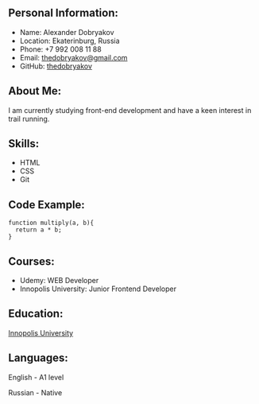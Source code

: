 ## Personal Information:
- Name: Alexander Dobryakov
- Location: Ekaterinburg, Russia
- Phone: +7 992 008 11 88
- Email: thedobryakov@gmail.com
- GitHub: [thedobryakov](https://github.com/thedobryakov)

## About Me:
I am currently studying front-end development and have a keen interest in trail running.

## Skills:
- HTML
- CSS
- Git

## Code Example:

```
function multiply(a, b){
  return a * b;
}

```

## Courses:

- Udemy: WEB Developer
- Innopolis University: Junior Frontend Developer

## Education:
[Innopolis University](https://www.innopolis.ru/ru)

## Languages:

English - A1 level

Russian - Native
